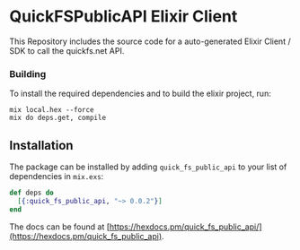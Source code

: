 # QuickFSPublicAPI Elixir Client

This Repository includes the source code for a auto-generated Elixir Client / SDK to call the quickfs.net API.

### Building

To install the required dependencies and to build the elixir project, run:
```
mix local.hex --force
mix do deps.get, compile
```

## Installation

The package can be installed by adding `quick_fs_public_api` to your list of dependencies in `mix.exs`:

```elixir
def deps do
  [{:quick_fs_public_api, "~> 0.0.2"}]
end
```

The docs can be found at [https://hexdocs.pm/quick_fs_public_api/](https://hexdocs.pm/quick_fs_public_api).
